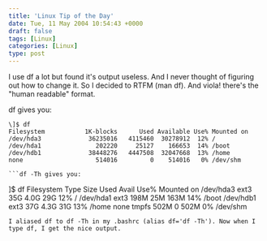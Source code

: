 ```yaml
---
title: 'Linux Tip of the Day'
date: Tue, 11 May 2004 10:54:43 +0000
draft: false
tags: [Linux]
categories: [Linux]
type: post
---
```


I use df a lot but found it's output useless. And I never thought of figuring out how to change it. So I decided to RTFM (man df). And viola! there's the "human readable" format.

df gives you:

```
\]$ df
Filesystem           1K-blocks      Used Available Use% Mounted on
/dev/hda3             36235016   4115460  30278912  12% /
/dev/hda1               202220     25127    166653  14% /boot
/dev/hdb1             38448276   4447508  32047668  13% /home
none                    514016         0    514016   0% /dev/shm

```df -Th gives you:

```
\]$ df
Filesystem    Type    Size  Used Avail Use% Mounted on
/dev/hda3     ext3     35G  4.0G   29G  12% /
/dev/hda1     ext3    198M   25M  163M  14% /boot
/dev/hdb1     ext3     37G  4.3G   31G  13% /home
none         tmpfs    502M     0  502M   0% /dev/shm

```  
I aliased df to df -Th in my .bashrc (alias df='df -Th'). Now when I type df, I get the nice output.